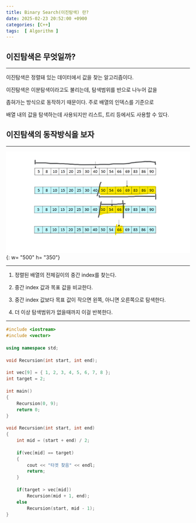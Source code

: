 ```yaml
---
title: Binary Search(이진탐색) 란?
date: 2025-02-23 20:52:00 +0900
categories: [C++]  
tags:  [ Algorithm ]
---
```


## 이진탐색은 무엇일까?
-------------------------------

이진탐색은 정렬돼 있는 데이터에서 값을 찾는 알고리즘이다.

이진탐색은 이분탐색이라고도 불리는데, 탐색범위를 반으로 나누어 값을

좁혀가는 방식으로 동작하기 때문이다. 주로 배열의 인덱스를 기준으로

배열 내의 값을 탐색하는데 사용되지만 리스트, 트리 등에서도 사용할 수 있다.


## 이진탐색의 동작방식을 보자
-------------------------------

![DeskTop View](/assets/img/binarysearch.png){: w= "500" h= "350"}

-------------------------------

1. 정렬된 배열의 전체길이의 중간 index를 찾는다.

2. 중간 index 값과 목표 값을 비교한다.

3. 중간 index 값보다 목표 값이 작으면 왼쪽, 아니면 오른쪽으로 탐색한다.

4. 더 이상 탐색범위가 없을때까지 이걸 반복한다.

-------------------------------

```c++
#include <iostream>
#include <vector>

using namespace std;

void Recursion(int start, int end);

int vec[9] = { 1, 2, 3, 4, 5, 6, 7, 8 };
int target = 2;

int main()
{
    Recursion(0, 9);
    return 0;
}

void Recursion(int start, int end)
{
    int mid = (start + end) / 2;
    
    if(vec[mid] == target)
    {
        cout << "타겟 찾음" << endl;
        return;
    }

    if(target > vec[mid])
        Recursion(mid + 1, end);
    else
        Recursion(start, mid - 1);
}
```


